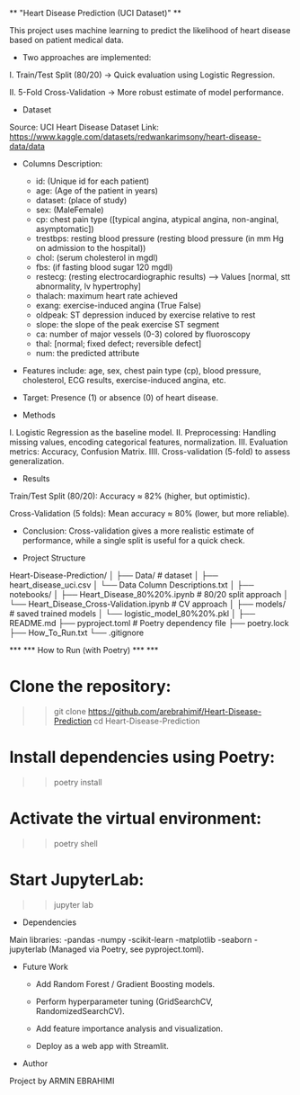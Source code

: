 ** "Heart Disease Prediction (UCI Dataset)" **

This project uses machine learning to predict the likelihood of heart disease based on patient medical data.


* Two approaches are implemented:

I. Train/Test Split (80/20) → Quick evaluation using Logistic Regression.

II. 5-Fold Cross-Validation → More robust estimate of model performance.


* Dataset

Source: UCI Heart Disease Dataset
Link: https://www.kaggle.com/datasets/redwankarimsony/heart-disease-data/data

- Columns Description:
    - id: (Unique id for each patient)
    - age: (Age of the patient in years)
    - dataset: (place of study)
    - sex: (MaleFemale)
    - cp: chest pain type ([typical angina, atypical angina, non-anginal, asymptomatic])
    - trestbps: resting blood pressure (resting blood pressure (in mm Hg on admission to the hospital))
    - chol: (serum cholesterol in mgdl)
    - fbs: (if fasting blood sugar  120 mgdl)
    - restecg: (resting electrocardiographic results) --> Values [normal, stt abnormality, lv hypertrophy]
    - thalach: maximum heart rate achieved
    - exang: exercise-induced angina (True False)
    - oldpeak: ST depression induced by exercise relative to rest
    - slope: the slope of the peak exercise ST segment
    - ca: number of major vessels (0-3) colored by fluoroscopy
    - thal: [normal; fixed defect; reversible defect]
    - num: the predicted attribute

- Features include:
    age, sex, chest pain type (cp), blood pressure, cholesterol, ECG results, exercise-induced angina, etc.

- Target: Presence (1) or absence (0) of heart disease.


* Methods

I. Logistic Regression as the baseline model.
II. Preprocessing: Handling missing values, encoding categorical features, normalization.
III. Evaluation metrics: Accuracy, Confusion Matrix.
IIII. Cross-validation (5-fold) to assess generalization.


* Results

Train/Test Split (80/20): Accuracy ≈ 82% (higher, but optimistic).

Cross-Validation (5 folds): Mean accuracy ≈ 80% (lower, but more reliable).


* Conclusion: Cross-validation gives a more realistic estimate of performance, while a single split is useful for a quick check.



* Project Structure

Heart-Disease-Prediction/
│
├── Data/                                           # dataset
│   ├── heart_disease_uci.csv
│   └── Data Column Descriptions.txt
│
├── notebooks/
│   ├── Heart_Disease_80%20%.ipynb                  # 80/20 split approach
│   └── Heart_Disease_Cross-Validation.ipynb        # CV approach
│
├── models/                                         # saved trained models
│   └── logistic_model_80%20%.pkl
│
├── README.md
├── pyproject.toml                                  # Poetry dependency file
├── poetry.lock
├── How_To_Run.txt
└── .gitignore



*** *** How to Run (with Poetry) *** ***
# Clone the repository:
>> git clone https://github.com/arebrahimif/Heart-Disease-Prediction
>> cd Heart-Disease-Prediction

# Install dependencies using Poetry:
>> poetry install

# Activate the virtual environment:
>> poetry shell

# Start JupyterLab:
>> jupyter lab



* Dependencies

Main libraries:
-pandas
-numpy
-scikit-learn
-matplotlib
-seaborn
-jupyterlab
(Managed via Poetry, see pyproject.toml).



* Future Work

    - Add Random Forest / Gradient Boosting models.

    - Perform hyperparameter tuning (GridSearchCV, RandomizedSearchCV).

    - Add feature importance analysis and visualization.

    - Deploy as a web app with Streamlit.



* Author

Project by ARMIN EBRAHIMI
